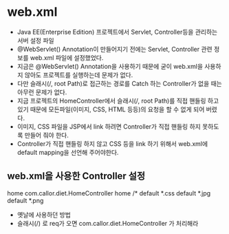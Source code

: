 # web.xml
* Java EE(Enterprise Edition) 프로젝트에서 Servlet, Controller등을 관리하는 서버 설정 파일
* @WebServlet() Annotation이 만들어지기 전에는 Servlet, Controller 관련 정보를 web.xml 파일에 설정했었다.
* 지금은 @WebServlet() Annotation을 사용하기 때문에 굳이 web.xml을 사용하지 않아도 프로젝트를 실행하는데 문제가 없다.
* 다만 슬래시(/, root Path)로 접근하는 경로를 Catch 하는 Controller가 없을 때는 아무런 문제가 없다. 
* 지금 프로젝트의 HomeController에서 슬래시(/, root Path)를 직접 핸들링 하고 있기 때문에 
모든파일(이미지, CSS, HTML 등등)의 요청을 할 수 없게 되어 버렸다.
* 이미지, CSS 파일을 JSP에서 link 하려면 Controller가 직접 핸들링 하지 못하도록 만들어 줘야 한다.
* Controller가 직접 핸들링 하지 않고 CSS 등을 link 하기 위해서 web.xml에 default mapping을 선언해 주어야한다.

## web.xml을 사용한 Controller 설정
<servlet>
	<servlet-name>home</servlet-name>
	<servlet-class>com.callor.diet.HomeController</servlet-class>
</servlet>

<servlet-mapping>
	<servlet-name>home</servlet-name>
	<url-pattern>/*</url-pattern>
</servlet-mapping>

<servlet-mapping>
	<servlet-name>default</servlet-name>
	<url-pattern>*.css</url-pattern>
</servlet-mapping>

<servlet-mapping>
	<servlet-name>default</servlet-name>
	<url-pattern>*.jpg</url-pattern>
</servlet-mapping>

<servlet-mapping>
	<servlet-name>default</servlet-name>
	<url-pattern>*.png</url-pattern>
</servlet-mapping>

* 옛날에 사용하던 방법
* 슬래시(/) 로 req가 오면 com.callor.diet.HomeController 가 처리해라 